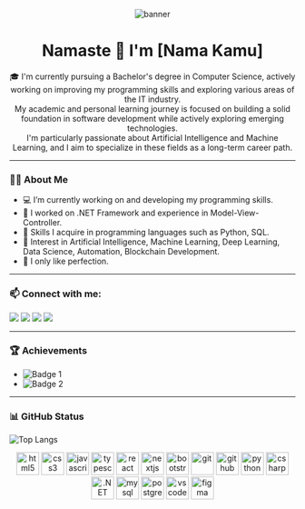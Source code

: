 <p align="center">
  <img src="https://mir-s3-cdn-cf.behance.net/project_modules/max_1200/79731568097599.5b50bca477735.jpg" alt="banner" />
</p>


<h1 align="center">Namaste 🙏 I'm [Nama Kamu]</h1>

<p align="center">
🎓 I'm currently pursuing a Bachelor's degree in Computer Science, actively working on improving my programming skills and exploring various areas of the IT industry. <br/>
My academic and personal learning journey is focused on building a solid foundation in software development while actively exploring emerging technologies. <br/>
I'm particularly passionate about Artificial Intelligence and Machine Learning, and I aim to specialize in these fields as a long-term career path.
</p>

---

### 👨‍💻 About Me

- 💻 I’m currently working on and developing my programming skills.
- 🔧 I worked on .NET Framework and experience in Model-View-Controller.
- 🧠 Skills I acquire in programming languages such as Python, SQL.
- 🤖 Interest in Artificial Intelligence, Machine Learning, Deep Learning, Data Science, Automation, Blockchain Development.
- 🧼 I only like perfection.

---

### 📫 Connect with me:

<p>
  <a href="mailto:thadijoshua@gmail.com"><img src="https://img.shields.io/badge/Gmail-D14836?style=for-the-badge&logo=gmail&logoColor=white" /></a>
  <a href="https://linkedin.com/in/joshuathadi"><img src="https://img.shields.io/badge/LinkedIn-0077B5?style=for-the-badge&logo=linkedin&logoColor=white" /></a>
  <a href="#"><img src="https://img.shields.io/badge/Spotify-1DB954?style=for-the-badge&logo=spotify&logoColor=white" /></a>
  <a href="#"><img src="https://img.shields.io/badge/YouTube-red?style=for-the-badge&logo=youtube&logoColor=white" /></a>
</p>

---

### 🏆 Achievements

- ![Badge 1](https://img.shields.io/badge/Top%2010%25-Badge-orange?style=flat-square)
- ![Badge 2](https://img.shields.io/badge/Machine%20Learning%20-Enthusiast-blueviolet?style=flat-square)

---

### 📊 GitHub Status

![Top Langs](https://github-readme-stats.vercel.app/api/top-langs/?username=IGBagusAryaN&layout=compact&theme=radical)

<p align="center"> <img src="https://cdn.jsdelivr.net/gh/devicons/devicon/icons/html5/html5-original.svg" height="40" alt="html5"/> <img src="https://cdn.jsdelivr.net/gh/devicons/devicon/icons/css3/css3-original.svg" height="40" alt="css3"/> <img src="https://cdn.jsdelivr.net/gh/devicons/devicon/icons/javascript/javascript-original.svg" height="40" alt="javascript"/> <img src="https://cdn.jsdelivr.net/gh/devicons/devicon/icons/typescript/typescript-original.svg" height="40" alt="typescript"/> <img src="https://cdn.jsdelivr.net/gh/devicons/devicon/icons/react/react-original.svg" height="40" alt="react"/> <img src="https://cdn.jsdelivr.net/gh/devicons/devicon/icons/nextjs/nextjs-original.svg" height="40" alt="nextjs"/> <img src="https://cdn.jsdelivr.net/gh/devicons/devicon/icons/bootstrap/bootstrap-original.svg" height="40" alt="bootstrap"/> <img src="https://cdn.jsdelivr.net/gh/devicons/devicon/icons/git/git-original.svg" height="40" alt="git"/> <img src="https://cdn.jsdelivr.net/gh/devicons/devicon/icons/github/github-original.svg" height="40" alt="github"/> <img src="https://cdn.jsdelivr.net/gh/devicons/devicon/icons/python/python-original.svg" height="40" alt="python"/> <img src="https://cdn.jsdelivr.net/gh/devicons/devicon/icons/csharp/csharp-original.svg" height="40" alt="csharp"/> <img src="https://cdn.jsdelivr.net/gh/devicons/devicon/icons/dot-net/dot-net-original.svg" height="40" alt=".NET"/> <img src="https://cdn.jsdelivr.net/gh/devicons/devicon/icons/mysql/mysql-original.svg" height="40" alt="mysql"/> <img src="https://cdn.jsdelivr.net/gh/devicons/devicon/icons/postgresql/postgresql-original.svg" height="40" alt="postgresql"/> <img src="https://cdn.jsdelivr.net/gh/devicons/devicon/icons/vscode/vscode-original.svg" height="40" alt="vscode"/> <img src="https://cdn.jsdelivr.net/gh/devicons/devicon/icons/figma/figma-original.svg" height="40" alt="figma"/> </p>